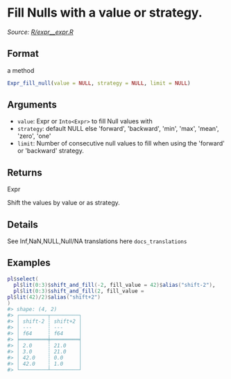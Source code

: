 # Fill Nulls with a value or strategy.

*Source: [R/expr__expr.R](https://github.com/pola-rs/r-polars/tree/main/R/expr__expr.R)*

## Format

a method

```r
Expr_fill_null(value = NULL, strategy = NULL, limit = NULL)
```

## Arguments

- `value`: Expr or `Into<Expr>` to fill Null values with
- `strategy`: default NULL else 'forward', 'backward', 'min', 'max', 'mean', 'zero', 'one'
- `limit`: Number of consecutive null values to fill when using the 'forward' or 'backward' strategy.

## Returns

Expr

Shift the values by value or as strategy.

## Details

See Inf,NaN,NULL,Null/NA translations here `docs_translations`

## Examples

<pre class='r-example'><code><span class='r-in'><span><span class='va'>pl</span><span class='op'>$</span><span class='fu'>select</span><span class='op'>(</span></span></span>
<span class='r-in'><span>  <span class='va'>pl</span><span class='op'>$</span><span class='fu'>lit</span><span class='op'>(</span><span class='fl'>0</span><span class='op'>:</span><span class='fl'>3</span><span class='op'>)</span><span class='op'>$</span><span class='fu'>shift_and_fill</span><span class='op'>(</span><span class='op'>-</span><span class='fl'>2</span>, fill_value <span class='op'>=</span> <span class='fl'>42</span><span class='op'>)</span><span class='op'>$</span><span class='fu'>alias</span><span class='op'>(</span><span class='st'>"shift-2"</span><span class='op'>)</span>,</span></span>
<span class='r-in'><span>  <span class='va'>pl</span><span class='op'>$</span><span class='fu'>lit</span><span class='op'>(</span><span class='fl'>0</span><span class='op'>:</span><span class='fl'>3</span><span class='op'>)</span><span class='op'>$</span><span class='fu'>shift_and_fill</span><span class='op'>(</span><span class='fl'>2</span>, fill_value <span class='op'>=</span> <span class='va'>pl</span><span class='op'>$</span><span class='fu'>lit</span><span class='op'>(</span><span class='fl'>42</span><span class='op'>)</span><span class='op'>/</span><span class='fl'>2</span><span class='op'>)</span><span class='op'>$</span><span class='fu'>alias</span><span class='op'>(</span><span class='st'>"shift+2"</span><span class='op'>)</span></span></span>
<span class='r-in'><span><span class='op'>)</span></span></span>
<span class='r-out co'><span class='r-pr'>#&gt;</span> shape: (4, 2)</span>
<span class='r-out co'><span class='r-pr'>#&gt;</span> ┌─────────┬─────────┐</span>
<span class='r-out co'><span class='r-pr'>#&gt;</span> │ shift-2 ┆ shift+2 │</span>
<span class='r-out co'><span class='r-pr'>#&gt;</span> │ ---     ┆ ---     │</span>
<span class='r-out co'><span class='r-pr'>#&gt;</span> │ f64     ┆ f64     │</span>
<span class='r-out co'><span class='r-pr'>#&gt;</span> ╞═════════╪═════════╡</span>
<span class='r-out co'><span class='r-pr'>#&gt;</span> │ 2.0     ┆ 21.0    │</span>
<span class='r-out co'><span class='r-pr'>#&gt;</span> │ 3.0     ┆ 21.0    │</span>
<span class='r-out co'><span class='r-pr'>#&gt;</span> │ 42.0    ┆ 0.0     │</span>
<span class='r-out co'><span class='r-pr'>#&gt;</span> │ 42.0    ┆ 1.0     │</span>
<span class='r-out co'><span class='r-pr'>#&gt;</span> └─────────┴─────────┘</span>
 </code></pre>